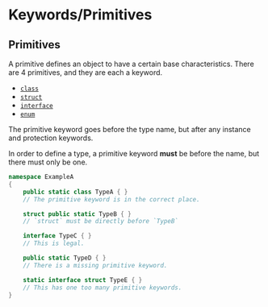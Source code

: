 # Keywords/Primitives
## Primitives

A primitive defines an object to have a certain base characteristics. There are 4 primitives, and they are each a keyword.
- [`class`](class.md)
- [`struct`](struct.md)
- [`interface`](interface.md)
- [`enum`](enum.md)

The primitive keyword goes before the type name, but after any instance and protection keywords.

In order to define a type, a primitive keyword **must** be before the name, but there must only be one.

```csharp
namespace ExampleA
{
    public static class TypeA { }
    // The primitive keyword is in the correct place.

    struct public static TypeB { }
    // `struct` must be directly before `TypeB`

    interface TypeC { }
    // This is legal.

    public static TypeD { }
    // There is a missing primitive keyword.

    static interface struct TypeE { }
    // This has one too many primitive keywords.
} 
```
